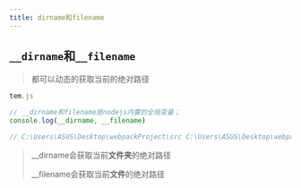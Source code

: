```yaml
---
title: dirname和filename
---
```


## `__dirname`和`__filename`

> 都可以动态的获取当前的绝对路径

```js
tem.js

// __dirname和filename是nodejs内置的全局变量；
console.log(__dirname, __filename)

// C:\Users\ASUS\Desktop\webpackProject\src C:\Users\ASUS\Desktop\webpackProject\src\tem.js
```

> __dirname会获取当前**文件夹**的绝对路径
>
> __filename会获取当前**文件**的绝对路径